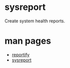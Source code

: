 # sysreport
Create system health reports.

# man pages
- [reportify](docs/reportify.md)
- [sysreport](docs/sysreport.md)
